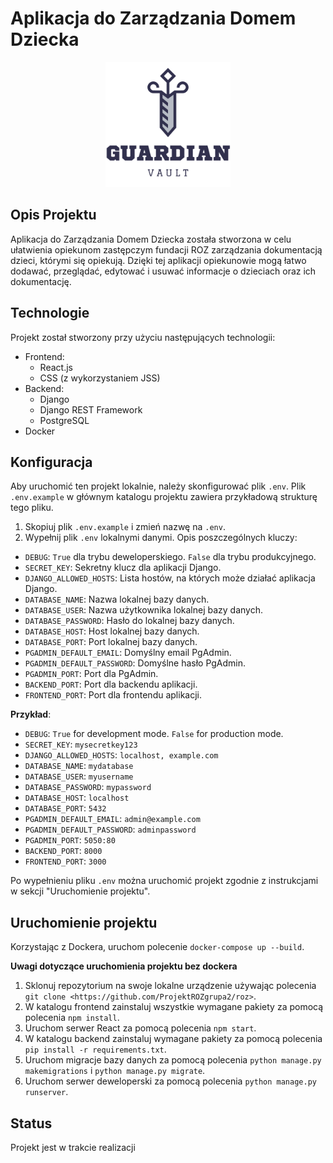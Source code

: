 # Aplikacja do Zarządzania Domem Dziecka

<p align="center">
  <img src="./frontend/src/assets/GuardianVaultLogo.png" alt="Logo aplikacji" width="200"/>
</p>

## Opis Projektu

Aplikacja do Zarządzania Domem Dziecka została stworzona w celu ułatwienia opiekunom zastępczym fundacji ROZ zarządzania dokumentacją dzieci, którymi się opiekują. Dzięki tej aplikacji opiekunowie mogą łatwo dodawać, przeglądać, edytować i usuwać informacje o dzieciach oraz ich dokumentację.

## Technologie

Projekt został stworzony przy użyciu następujących technologii:

- Frontend:
  - React.js
  - CSS (z wykorzystaniem JSS)
- Backend:
  - Django
  - Django REST Framework
  - PostgreSQL
- Docker

## Konfiguracja

Aby uruchomić ten projekt lokalnie, należy skonfigurować plik `.env`. Plik `.env.example` w głównym katalogu projektu zawiera przykładową strukturę tego pliku.

1. Skopiuj plik `.env.example` i zmień nazwę na `.env`.
2. Wypełnij plik `.env` lokalnymi danymi. Opis poszczególnych kluczy:

- `DEBUG`: `True` dla trybu deweloperskiego. `False` dla trybu produkcyjnego.
- `SECRET_KEY`: Sekretny klucz dla aplikacji Django.
- `DJANGO_ALLOWED_HOSTS`: Lista hostów, na których może działać aplikacja Django.
- `DATABASE_NAME`: Nazwa lokalnej bazy danych.
- `DATABASE_USER`: Nazwa użytkownika lokalnej bazy danych.
- `DATABASE_PASSWORD`: Hasło do lokalnej bazy danych.
- `DATABASE_HOST`: Host lokalnej bazy danych.
- `DATABASE_PORT`: Port lokalnej bazy danych.
- `PGADMIN_DEFAULT_EMAIL`: Domyślny email PgAdmin.
- `PGADMIN_DEFAULT_PASSWORD`: Domyślne hasło PgAdmin.
- `PGADMIN_PORT`: Port dla PgAdmin.
- `BACKEND_PORT`: Port dla backendu aplikacji.
- `FRONTEND_PORT`: Port dla frontendu aplikacji.

**Przykład**:

- `DEBUG`: `True` for development mode. `False` for production mode.
- `SECRET_KEY`: `mysecretkey123`
- `DJANGO_ALLOWED_HOSTS`: `localhost, example.com`
- `DATABASE_NAME`: `mydatabase`
- `DATABASE_USER`: `myusername`
- `DATABASE_PASSWORD`: `mypassword`
- `DATABASE_HOST`: `localhost`
- `DATABASE_PORT`: `5432`
- `PGADMIN_DEFAULT_EMAIL`: `admin@example.com`
- `PGADMIN_DEFAULT_PASSWORD`: `adminpassword`
- `PGADMIN_PORT`: `5050:80`
- `BACKEND_PORT`: `8000`
- `FRONTEND_PORT`: `3000`

Po wypełnieniu pliku `.env` można uruchomić projekt zgodnie z instrukcjami w sekcji "Uruchomienie projektu".

## Uruchomienie projektu

Korzystając z Dockera, uruchom polecenie `docker-compose up --build`.

**Uwagi dotyczące uruchomienia projektu bez dockera**

1. Sklonuj repozytorium na swoje lokalne urządzenie używając polecenia `git clone <https://github.com/ProjektROZgrupa2/roz>`.
2. W katalogu frontend zainstaluj wszystkie wymagane pakiety za pomocą polecenia `npm install`.
3. Uruchom serwer React za pomocą polecenia `npm start`.
4. W katalogu backend zainstaluj wymagane pakiety za pomocą polecenia `pip install -r requirements.txt`.
5. Uruchom migracje bazy danych za pomocą polecenia `python manage.py makemigrations` i `python manage.py migrate`.
6. Uruchom serwer deweloperski za pomocą polecenia `python manage.py runserver`.

## Status

Projekt jest w trakcie realizacji
